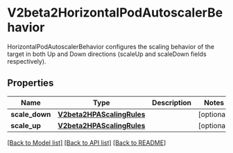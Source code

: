 # V2beta2HorizontalPodAutoscalerBehavior

HorizontalPodAutoscalerBehavior configures the scaling behavior of the target in both Up and Down directions (scaleUp and scaleDown fields respectively).

## Properties
Name | Type | Description | Notes
------------ | ------------- | ------------- | -------------
**scale_down** | [**V2beta2HPAScalingRules**](V2beta2HPAScalingRules.md) |  | [optional] 
**scale_up** | [**V2beta2HPAScalingRules**](V2beta2HPAScalingRules.md) |  | [optional] 

[[Back to Model list]](../README.md#documentation-for-models) [[Back to API list]](../README.md#documentation-for-api-endpoints) [[Back to README]](../README.md)


